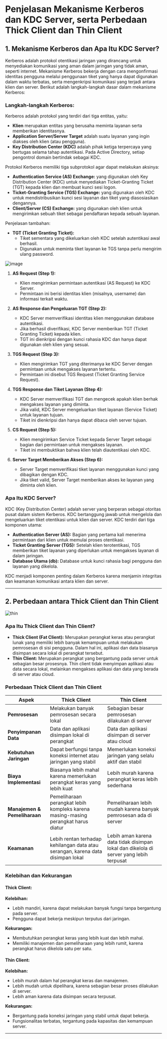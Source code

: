 # Penjelasan Mekanisme Kerberos dan KDC Server, serta Perbedaan Thick Client dan Thin Client

## 1. Mekanisme Kerberos dan Apa Itu KDC Server?

Kerberos adalah protokol otentikasi jaringan yang dirancang untuk menyediakan komunikasi yang aman dalam jaringan yang tidak aman, seperti internet. Mekanisme Kerberos bekerja dengan cara mengonfirmasi identitas pengguna melalui penggunaan tiket yang hanya dapat digunakan dalam waktu terbatas, serta mengenkripsi komunikasi yang terjadi antara klien dan server. Berikut adalah langkah-langkah dasar dalam mekanisme Kerberos:

### Langkah-langkah Kerberos:

Kerberos adalah protokol yang terdiri dari tiga entitas, yaitu:
- **Klien** merupakan entitas yang berusaha meminta layanan serta memberikan identitasnya.
- **Application Server/Server Target** adalah suatu layanan yang ingin diakses oleh klien (atau pengguna).
- **Key Distribution Center (KDC)** adalah pihak ketiga terpercaya yang bertugas selama tahap autentikasi. Pada Active Directory, setiap pengontrol domain bertindak sebagai KDC.

Protokol Kerberos memiliki tiga subprotokol agar dapat melakukan aksinya:
- **Authentication Service (AS) Exchange:** yang digunakan oleh Key Distribution Center (KDC) untuk menyediakan Ticket-Granting Ticket (TGT) kepada klien dan membuat kunci sesi logon.
- **Ticket-Granting Service (TGS) Exchange:** yang digunakan oleh KDC untuk mendistribusikan kunci sesi layanan dan tiket yang diasosiasikan dengannya.
- **Client/Server (CS) Exchange:** yang digunakan oleh klien untuk mengirimkan sebuah tiket sebagai pendaftaran kepada sebuah layanan.

Penjelasan tambahan:
- **TGT (Ticket Granting Ticket):**
   - Tiket sementara yang dikeluarkan oleh KDC setelah autentikasi awal berhasil.
   - Digunakan untuk meminta tiket layanan ke TGS tanpa perlu mengirim ulang password.

![image](https://github.com/user-attachments/assets/5965efe0-9d4d-4412-ae25-900e8bb10039)


1. **AS Request (Step 1):**
   - Klien mengirimkan permintaan autentikasi (AS Request) ke KDC Server.
   - Permintaan ini berisi identitas klien (misalnya, username) dan informasi terkait waktu.

2. **AS Response dan Pengeluaran TGT (Step 2):**
   - KDC Server memverifikasi identitas klien menggunakan database autentikasi.
   - Jika berhasil diverifikasi, KDC Server memberikan TGT (Ticket Granting Ticket) kepada klien.
   - TGT ini dienkripsi dengan kunci rahasia KDC dan hanya dapat digunakan oleh klien yang sesuai.

3. **TGS Request (Step 3):**
   - Klien mengirimkan TGT yang diterimanya ke KDC Server dengan permintaan untuk mengakses layanan tertentu.
   - Permintaan ini disebut TGS Request (Ticket Granting Service Request).

4. **TGS Response dan Tiket Layanan (Step 4):**
   - KDC Server memverifikasi TGT dan mengecek apakah klien berhak mengakses layanan yang diminta.
   - Jika valid, KDC Server mengeluarkan tiket layanan (Service Ticket) untuk layanan tujuan.
   - Tiket ini dienkripsi dan hanya dapat dibaca oleh server tujuan.

5. **CS Request (Step 5):**
   - Klien mengirimkan Service Ticket kepada Server Target sebagai bagian dari permintaan untuk mengakses layanan.
   - Tiket ini membuktikan bahwa klien telah diautentikasi oleh KDC.

6. **Server Target Memberikan Akses (Step 6):**
   - Server Target memverifikasi tiket layanan menggunakan kunci yang dibagikan dengan KDC.
   - Jika tiket valid, Server Target memberikan akses ke layanan yang diminta oleh klien.

### Apa Itu KDC Server?
KDC (Key Distribution Center) adalah server yang berperan sebagai otoritas pusat dalam sistem Kerberos. KDC bertanggung jawab untuk mengelola dan mengeluarkan tiket otentikasi untuk klien dan server. KDC terdiri dari tiga komponen utama:
- **Authentication Server (AS):** Bagian yang pertama kali menerima permintaan dari klien untuk memulai proses otentikasi.
- **Ticket Granting Server (TGS):** Setelah klien terotentikasi, TGS memberikan tiket layanan yang diperlukan untuk mengakses layanan di dalam jaringan.
- **Database Utama (db):** Database untuk kunci rahasia bagi pengguna dan layanan yang dikelola.

KDC menjadi komponen penting dalam Kerberos karena menjamin integritas dan keamanan komunikasi antara klien dan server.

---

## 2. Perbedaan antara Thick Client dan Thin Client

![thin](https://github.com/user-attachments/assets/e22b5f69-be84-4935-9ae8-9fe754bb7cf1)


### Apa Itu Thick Client dan Thin Client?

- **Thick Client (Fat Client):** Merupakan perangkat keras atau perangkat lunak yang memiliki lebih banyak kemampuan untuk melakukan pemrosesan di sisi pengguna. Dalam hal ini, aplikasi dan data biasanya disimpan secara lokal di perangkat tersebut.
- **Thin Client:** Merupakan perangkat yang bergantung pada server untuk sebagian besar prosesnya. Thin client tidak menyimpan aplikasi atau data secara lokal, melainkan mengakses aplikasi dan data yang berada di server atau cloud.

### Perbedaan Thick Client dan Thin Client

| Aspek                  | Thick Client                              | Thin Client                               |
|------------------------|-------------------------------------------|------------------------------------------|
| **Pemrosesan**          | Melakukan banyak pemrosesan secara lokal | Sebagian besar pemrosesan dilakukan di server |
| **Penyimpanan Data**    | Data dan aplikasi disimpan lokal di perangkat | Data dan aplikasi disimpan di server atau cloud |
| **Kebutuhan Jaringan**  | Dapat berfungsi tanpa koneksi internet atau jaringan yang stabil | Memerlukan koneksi jaringan yang selalu aktif dan stabil |
| **Biaya Implementasi**  | Biasanya lebih mahal karena memerlukan perangkat keras yang lebih kuat | Lebih murah karena perangkat keras lebih sederhana |
| **Manajemen & Pemeliharaan** | Pemeliharaan perangkat lebih kompleks karena masing-masing perangkat harus diatur | Pemeliharaan lebih mudah karena banyak pemrosesan ada di server |
| **Keamanan**            | Lebih rentan terhadap kehilangan data atau serangan, karena data disimpan lokal | Lebih aman karena data tidak disimpan lokal dan dikelola di server yang lebih terpusat |

### Kelebihan dan Kekurangan

#### Thick Client:
**Kelebihan:**
- Lebih mandiri, karena dapat melakukan banyak fungsi tanpa bergantung pada server.
- Pengguna dapat bekerja meskipun terputus dari jaringan.

**Kekurangan:**
- Membutuhkan perangkat keras yang lebih kuat dan lebih mahal.
- Memiliki manajemen dan pemeliharaan yang lebih rumit, karena perangkat harus dikelola satu per satu.

#### Thin Client:
**Kelebihan:**
- Lebih murah dalam hal perangkat keras dan manajemen.
- Lebih mudah untuk dipelihara, karena sebagian besar proses dilakukan di server.
- Lebih aman karena data disimpan secara terpusat.

**Kekurangan:**
- Bergantung pada koneksi jaringan yang stabil untuk dapat bekerja.
- Fungsionalitas terbatas, tergantung pada kapasitas dan kemampuan server.

---
